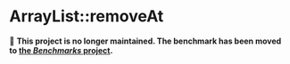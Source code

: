 # ArrayList::removeAt

:mega: **This project is no longer maintained.
The benchmark has been moved to [the _Benchmarks_ project](https://github.com/CodeFX-org/benchmarks).**
